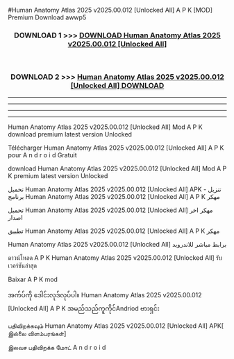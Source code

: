 #Human Anatomy Atlas 2025 v2025.00.012  [Unlocked All] A P K [MOD] Premium Download awwp5



<div align="center">

<h3>DOWNLOAD 1 >>> <a href="https://teeasianyam.web.app?sq=Human Anatomy Atlas 2025 v2025.00.012  [Unlocked All]">DOWNLOAD Human Anatomy Atlas 2025 v2025.00.012  [Unlocked All] </a></h3><br>

<h3>DOWNLOAD 2 >>> <a href="https://teeasianyam.web.app?sq=Human Anatomy Atlas 2025 v2025.00.012  [Unlocked All] ">Human Anatomy Atlas 2025 v2025.00.012  [Unlocked All]  DOWNLOAD </a></h3>

</div>


----------------------------------------------------------

----------------------------------------------------------

----------------------------------------------------------

----------------------------------------------------------


Human Anatomy Atlas 2025 v2025.00.012  [Unlocked All]  Mod A P K download premium latest version Unlocked

Télécharger Human Anatomy Atlas 2025 v2025.00.012  [Unlocked All]  A P K pour A n d r o i d Gratuit

download Human Anatomy Atlas 2025 v2025.00.012  [Unlocked All]  Mod A P K premium latest version Unlocked

تحميل Human Anatomy Atlas 2025 v2025.00.012  [Unlocked All]  APK - تنزيل برنامج Human Anatomy Atlas 2025 v2025.00.012  [Unlocked All]  A P K مهكر

تحميل Human Anatomy Atlas 2025 v2025.00.012  [Unlocked All]  مهكر اخر اصدار

تطبيق Human Anatomy Atlas 2025 v2025.00.012  [Unlocked All]  A P K مهكر

Human Anatomy Atlas 2025 v2025.00.012  [Unlocked All]  برابط مباشر للاندرويد

ดาวน์โหลด A P K Human Anatomy Atlas 2025 v2025.00.012  [Unlocked All]  รับเวอร์ชันล่าสุด

Baixar A P K mod

အက်ပ်ကို ဒေါင်းလုဒ်လုပ်ပါ။ Human Anatomy Atlas 2025 v2025.00.012  [Unlocked All]  A P K အမည်သည်ကူကိုင်Andriod ဗားရှင်း

பதிவிறக்கவும் Human Anatomy Atlas 2025 v2025.00.012  [Unlocked All]  APK[ இல்லை விளம்பரங்கள்] 
 
இலவச பதிவிறக்க மோட் A n d r o i d



